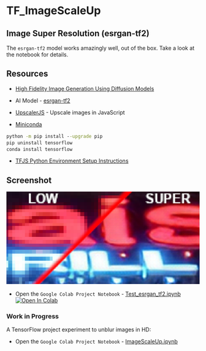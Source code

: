 # TF_ImageScaleUp

## Image Super Resolution (esrgan-tf2)

The `esrgan-tf2` model works amazingly well, out of the box. Take a look at the notebook for details.

## Resources

* [High Fidelity Image Generation Using Diffusion Models](https://ai.googleblog.com/2021/07/high-fidelity-image-generation-using.html)

* AI Model - [esrgan-tf2](https://tfhub.dev/captain-pool/esrgan-tf2/1)

* [UpscalerJS](https://upscalerjs.com/) - Upscale images in JavaScript

* [Miniconda](https://docs.conda.io/en/latest/miniconda.html)

```cmd
python -m pip install --upgrade pip
pip uninstall tensorflow
conda install tensorflow
```

* [TFJS Python Environment Setup Instructions](https://github.com/tgraupmann/HTML5_AIBoxCamera)

## Screenshot

![image_1](images/image_1.png)

* Open the `Google Colab Project Notebook` - [Test_esrgan_tf2.ipynb](Test_esrgan_tf2.ipynb) <a href="https://colab.research.google.com/github/tgraupmann/TF_ImageScaleUp/blob/main/Test_esrgan_tf2.ipynb" target="_blank"><img src="https://colab.research.google.com/assets/colab-badge.svg" alt="Open In Colab"/></a>

### Work in Progress

A TensorFlow project experiment to unblur images in HD:

* Open the `Google Colab Project Notebook` - [ImageScaleUp.ipynb](ImageScaleUp.ipynb)
